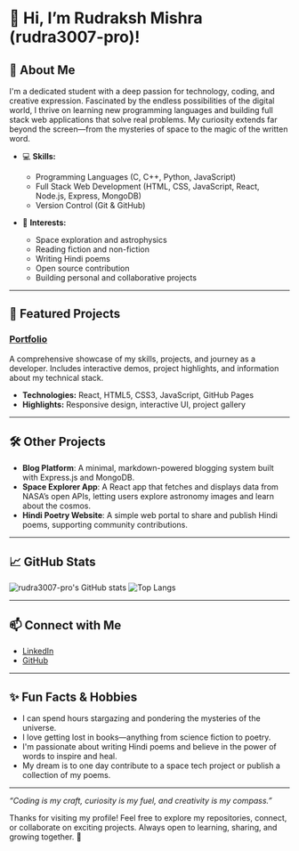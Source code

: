 # 👋 Hi, I’m Rudraksh Mishra (rudra3007-pro)!

## 🚀 About Me

I'm a dedicated student with a deep passion for technology, coding, and creative expression. Fascinated by the endless possibilities of the digital world, I thrive on learning new programming languages and building full stack web applications that solve real problems. My curiosity extends far beyond the screen—from the mysteries of space to the magic of the written word.

- 💻 **Skills:**  
  - Programming Languages (C, C++, Python, JavaScript)  
  - Full Stack Web Development (HTML, CSS, JavaScript, React, Node.js, Express, MongoDB)  
  - Version Control (Git & GitHub)  

- 🌌 **Interests:**  
  - Space exploration and astrophysics  
  - Reading fiction and non-fiction  
  - Writing Hindi poems  
  - Open source contribution  
  - Building personal and collaborative projects

---

## 🌟 Featured Projects

### [Portfolio](#)
A comprehensive showcase of my skills, projects, and journey as a developer. Includes interactive demos, project highlights, and information about my technical stack.

- **Technologies:** React, HTML5, CSS3, JavaScript, GitHub Pages
- **Highlights:** Responsive design, interactive UI, project gallery

---

## 🛠️ Other Projects

- **Blog Platform**: A minimal, markdown-powered blogging system built with Express.js and MongoDB.
- **Space Explorer App**: A React app that fetches and displays data from NASA’s open APIs, letting users explore astronomy images and learn about the cosmos.
- **Hindi Poetry Website**: A simple web portal to share and publish Hindi poems, supporting community contributions.

---

## 📈 GitHub Stats

![rudra3007-pro's GitHub stats](https://github-readme-stats.vercel.app/api?username=rudra3007-pro&show_icons=true&theme=radical)
![Top Langs](https://github-readme-stats.vercel.app/api/top-langs/?username=rudra3007-pro&layout=compact&theme=radical)

---

## 📫 Connect with Me

- [LinkedIn](https://www.linkedin.com/in/rudraksh-mishra-38824a326/)
- [GitHub](https://github.com/rudra3007-pro)

---

## ✨ Fun Facts & Hobbies

- I can spend hours stargazing and pondering the mysteries of the universe.
- I love getting lost in books—anything from science fiction to poetry.
- I'm passionate about writing Hindi poems and believe in the power of words to inspire and heal.
- My dream is to one day contribute to a space tech project or publish a collection of my poems.

---

_“Coding is my craft, curiosity is my fuel, and creativity is my compass.”_

Thanks for visiting my profile! Feel free to explore my repositories, connect, or collaborate on exciting projects. Always open to learning, sharing, and growing together. 🚀
